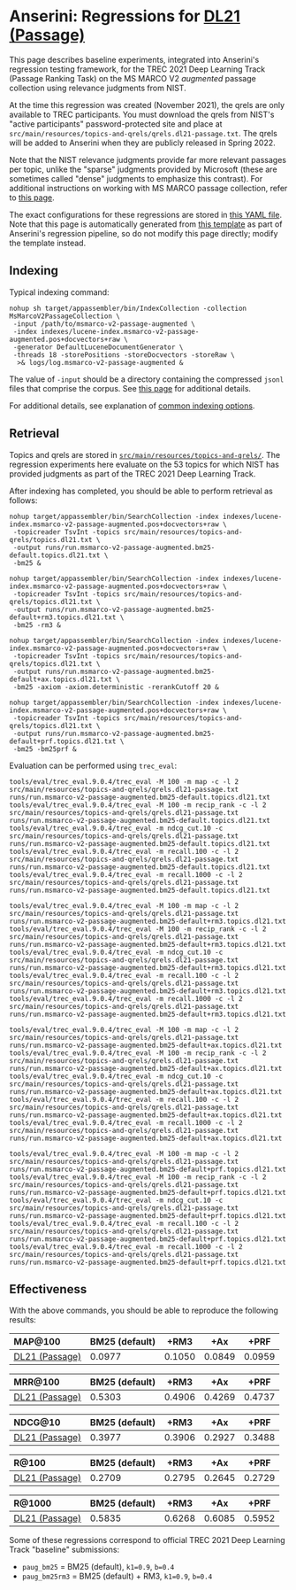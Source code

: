 # Anserini: Regressions for [DL21 (Passage)](https://microsoft.github.io/msmarco/TREC-Deep-Learning.html)

This page describes baseline experiments, integrated into Anserini's regression testing framework, for the TREC 2021 Deep Learning Track (Passage Ranking Task) on the MS MARCO V2 _augmented_ passage collection using relevance judgments from NIST.

At the time this regression was created (November 2021), the qrels are only available to TREC participants.
You must download the qrels from NIST's "active participants" password-protected site and place at `src/main/resources/topics-and-qrels/qrels.dl21-passage.txt`.
The qrels will be added to Anserini when they are publicly released in Spring 2022.

Note that the NIST relevance judgments provide far more relevant passages per topic, unlike the "sparse" judgments provided by Microsoft (these are sometimes called "dense" judgments to emphasize this contrast).
For additional instructions on working with MS MARCO passage collection, refer to [this page](experiments-msmarco-v2.md).

The exact configurations for these regressions are stored in [this YAML file](../src/main/resources/regression/dl21-passage-augmented.yaml).
Note that this page is automatically generated from [this template](../src/main/resources/docgen/templates/dl21-passage-augmented.template) as part of Anserini's regression pipeline, so do not modify this page directly; modify the template instead.

## Indexing

Typical indexing command:

```
nohup sh target/appassembler/bin/IndexCollection -collection MsMarcoV2PassageCollection \
 -input /path/to/msmarco-v2-passage-augmented \
 -index indexes/lucene-index.msmarco-v2-passage-augmented.pos+docvectors+raw \
 -generator DefaultLuceneDocumentGenerator \
 -threads 18 -storePositions -storeDocvectors -storeRaw \
  >& logs/log.msmarco-v2-passage-augmented &
```

The value of `-input` should be a directory containing the compressed `jsonl` files that comprise the corpus.
See [this page](experiments-msmarco-v2.md) for additional details.

For additional details, see explanation of [common indexing options](common-indexing-options.md).

## Retrieval

Topics and qrels are stored in [`src/main/resources/topics-and-qrels/`](../src/main/resources/topics-and-qrels/).
The regression experiments here evaluate on the 53 topics for which NIST has provided judgments as part of the TREC 2021 Deep Learning Track.
<!-- The original data can be found [here](https://trec.nist.gov/data/deep2021.html). -->

After indexing has completed, you should be able to perform retrieval as follows:

```
nohup target/appassembler/bin/SearchCollection -index indexes/lucene-index.msmarco-v2-passage-augmented.pos+docvectors+raw \
 -topicreader TsvInt -topics src/main/resources/topics-and-qrels/topics.dl21.txt \
 -output runs/run.msmarco-v2-passage-augmented.bm25-default.topics.dl21.txt \
 -bm25 &

nohup target/appassembler/bin/SearchCollection -index indexes/lucene-index.msmarco-v2-passage-augmented.pos+docvectors+raw \
 -topicreader TsvInt -topics src/main/resources/topics-and-qrels/topics.dl21.txt \
 -output runs/run.msmarco-v2-passage-augmented.bm25-default+rm3.topics.dl21.txt \
 -bm25 -rm3 &

nohup target/appassembler/bin/SearchCollection -index indexes/lucene-index.msmarco-v2-passage-augmented.pos+docvectors+raw \
 -topicreader TsvInt -topics src/main/resources/topics-and-qrels/topics.dl21.txt \
 -output runs/run.msmarco-v2-passage-augmented.bm25-default+ax.topics.dl21.txt \
 -bm25 -axiom -axiom.deterministic -rerankCutoff 20 &

nohup target/appassembler/bin/SearchCollection -index indexes/lucene-index.msmarco-v2-passage-augmented.pos+docvectors+raw \
 -topicreader TsvInt -topics src/main/resources/topics-and-qrels/topics.dl21.txt \
 -output runs/run.msmarco-v2-passage-augmented.bm25-default+prf.topics.dl21.txt \
 -bm25 -bm25prf &
```

Evaluation can be performed using `trec_eval`:

```
tools/eval/trec_eval.9.0.4/trec_eval -M 100 -m map -c -l 2 src/main/resources/topics-and-qrels/qrels.dl21-passage.txt runs/run.msmarco-v2-passage-augmented.bm25-default.topics.dl21.txt
tools/eval/trec_eval.9.0.4/trec_eval -M 100 -m recip_rank -c -l 2 src/main/resources/topics-and-qrels/qrels.dl21-passage.txt runs/run.msmarco-v2-passage-augmented.bm25-default.topics.dl21.txt
tools/eval/trec_eval.9.0.4/trec_eval -m ndcg_cut.10 -c src/main/resources/topics-and-qrels/qrels.dl21-passage.txt runs/run.msmarco-v2-passage-augmented.bm25-default.topics.dl21.txt
tools/eval/trec_eval.9.0.4/trec_eval -m recall.100 -c -l 2 src/main/resources/topics-and-qrels/qrels.dl21-passage.txt runs/run.msmarco-v2-passage-augmented.bm25-default.topics.dl21.txt
tools/eval/trec_eval.9.0.4/trec_eval -m recall.1000 -c -l 2 src/main/resources/topics-and-qrels/qrels.dl21-passage.txt runs/run.msmarco-v2-passage-augmented.bm25-default.topics.dl21.txt

tools/eval/trec_eval.9.0.4/trec_eval -M 100 -m map -c -l 2 src/main/resources/topics-and-qrels/qrels.dl21-passage.txt runs/run.msmarco-v2-passage-augmented.bm25-default+rm3.topics.dl21.txt
tools/eval/trec_eval.9.0.4/trec_eval -M 100 -m recip_rank -c -l 2 src/main/resources/topics-and-qrels/qrels.dl21-passage.txt runs/run.msmarco-v2-passage-augmented.bm25-default+rm3.topics.dl21.txt
tools/eval/trec_eval.9.0.4/trec_eval -m ndcg_cut.10 -c src/main/resources/topics-and-qrels/qrels.dl21-passage.txt runs/run.msmarco-v2-passage-augmented.bm25-default+rm3.topics.dl21.txt
tools/eval/trec_eval.9.0.4/trec_eval -m recall.100 -c -l 2 src/main/resources/topics-and-qrels/qrels.dl21-passage.txt runs/run.msmarco-v2-passage-augmented.bm25-default+rm3.topics.dl21.txt
tools/eval/trec_eval.9.0.4/trec_eval -m recall.1000 -c -l 2 src/main/resources/topics-and-qrels/qrels.dl21-passage.txt runs/run.msmarco-v2-passage-augmented.bm25-default+rm3.topics.dl21.txt

tools/eval/trec_eval.9.0.4/trec_eval -M 100 -m map -c -l 2 src/main/resources/topics-and-qrels/qrels.dl21-passage.txt runs/run.msmarco-v2-passage-augmented.bm25-default+ax.topics.dl21.txt
tools/eval/trec_eval.9.0.4/trec_eval -M 100 -m recip_rank -c -l 2 src/main/resources/topics-and-qrels/qrels.dl21-passage.txt runs/run.msmarco-v2-passage-augmented.bm25-default+ax.topics.dl21.txt
tools/eval/trec_eval.9.0.4/trec_eval -m ndcg_cut.10 -c src/main/resources/topics-and-qrels/qrels.dl21-passage.txt runs/run.msmarco-v2-passage-augmented.bm25-default+ax.topics.dl21.txt
tools/eval/trec_eval.9.0.4/trec_eval -m recall.100 -c -l 2 src/main/resources/topics-and-qrels/qrels.dl21-passage.txt runs/run.msmarco-v2-passage-augmented.bm25-default+ax.topics.dl21.txt
tools/eval/trec_eval.9.0.4/trec_eval -m recall.1000 -c -l 2 src/main/resources/topics-and-qrels/qrels.dl21-passage.txt runs/run.msmarco-v2-passage-augmented.bm25-default+ax.topics.dl21.txt

tools/eval/trec_eval.9.0.4/trec_eval -M 100 -m map -c -l 2 src/main/resources/topics-and-qrels/qrels.dl21-passage.txt runs/run.msmarco-v2-passage-augmented.bm25-default+prf.topics.dl21.txt
tools/eval/trec_eval.9.0.4/trec_eval -M 100 -m recip_rank -c -l 2 src/main/resources/topics-and-qrels/qrels.dl21-passage.txt runs/run.msmarco-v2-passage-augmented.bm25-default+prf.topics.dl21.txt
tools/eval/trec_eval.9.0.4/trec_eval -m ndcg_cut.10 -c src/main/resources/topics-and-qrels/qrels.dl21-passage.txt runs/run.msmarco-v2-passage-augmented.bm25-default+prf.topics.dl21.txt
tools/eval/trec_eval.9.0.4/trec_eval -m recall.100 -c -l 2 src/main/resources/topics-and-qrels/qrels.dl21-passage.txt runs/run.msmarco-v2-passage-augmented.bm25-default+prf.topics.dl21.txt
tools/eval/trec_eval.9.0.4/trec_eval -m recall.1000 -c -l 2 src/main/resources/topics-and-qrels/qrels.dl21-passage.txt runs/run.msmarco-v2-passage-augmented.bm25-default+prf.topics.dl21.txt
```

## Effectiveness

With the above commands, you should be able to reproduce the following results:

MAP@100                                 | BM25 (default)| +RM3      | +Ax       | +PRF      |
:---------------------------------------|-----------|-----------|-----------|-----------|
[DL21 (Passage)](https://microsoft.github.io/msmarco/TREC-Deep-Learning)| 0.0977    | 0.1050    | 0.0849    | 0.0959    |


MRR@100                                 | BM25 (default)| +RM3      | +Ax       | +PRF      |
:---------------------------------------|-----------|-----------|-----------|-----------|
[DL21 (Passage)](https://microsoft.github.io/msmarco/TREC-Deep-Learning)| 0.5303    | 0.4906    | 0.4269    | 0.4737    |


NDCG@10                                 | BM25 (default)| +RM3      | +Ax       | +PRF      |
:---------------------------------------|-----------|-----------|-----------|-----------|
[DL21 (Passage)](https://microsoft.github.io/msmarco/TREC-Deep-Learning)| 0.3977    | 0.3906    | 0.2927    | 0.3488    |


R@100                                   | BM25 (default)| +RM3      | +Ax       | +PRF      |
:---------------------------------------|-----------|-----------|-----------|-----------|
[DL21 (Passage)](https://microsoft.github.io/msmarco/TREC-Deep-Learning)| 0.2709    | 0.2795    | 0.2645    | 0.2729    |


R@1000                                  | BM25 (default)| +RM3      | +Ax       | +PRF      |
:---------------------------------------|-----------|-----------|-----------|-----------|
[DL21 (Passage)](https://microsoft.github.io/msmarco/TREC-Deep-Learning)| 0.5835    | 0.6268    | 0.6085    | 0.5952    |

Some of these regressions correspond to official TREC 2021 Deep Learning Track "baseline" submissions:

+ `paug_bm25` = BM25 (default), `k1=0.9`, `b=0.4`
+ `paug_bm25rm3` = BM25 (default) + RM3, `k1=0.9`, `b=0.4`
